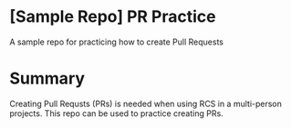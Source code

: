 # [Sample Repo] PR Practice
A sample repo for practicing how to create Pull Requests

# Summary
Creating Pull Requsts (PRs) is needed when using RCS in a multi-person projects. This repo can be used to practice creating PRs.
